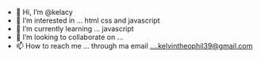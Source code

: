 - 👋 Hi, I’m @kelacy
- 👀 I’m interested in ... html css and javascript 
- 🌱 I’m currently learning ... javascript
- 💞️ I’m looking to collaborate on ...
- 📫 How to reach me ... through ma email ....kelvintheophil39@gmail.com

<!---
kelacy/kelacy is a ✨ special ✨ repository because its `README.md` (this file) appears on your GitHub profile.
You can click the Preview link to take a look at your changes.
--->
